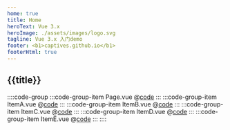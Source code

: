 ```yaml
---
home: true
title: Home
heroText: Vue 3.x
heroImage: ./assets/images/logo.svg
tagline: Vue 3.x 入门demo
footer: <b1>captives.github.io</b1>
footerHtml: true
---
```


<h2>{{title}}</h2>

<Guide/>

<script  setup>
import {computed, defineAsyncComponent, onMounted} from 'vue';
import Guide from '@/views/vue3/index.vue';

//使用全局常量
const title = computed(()=> "API：" + VITE_APP_GITHUB_API);

// 异步组件
// const Guide = defineAsyncComponent(() => import('@/views/vue3/index.vue'));

console.log("created - 组合式API对应选项式API的created函数是setup ~");
onMounted(()=>{
  console.log('mounted  - 虚拟DOM挂载完成 ~');
})
</script>


::::code-group
:::code-group-item Page.vue
@[code](@src/views/vue3/index.vue)
:::
:::code-group-item ItemA.vue
@[code](@src/views/vue3/ItemA.vue)
:::
:::code-group-item ItemB.vue
@[code](@src/views/vue3/ItemB.vue)
:::
:::code-group-item ItemC.vue
@[code](@src/views/vue3/ItemC.vue)
:::
:::code-group-item ItemD.vue
@[code](@src/views/vue3/ItemD.vue)
:::
:::code-group-item ItemE.vue
@[code](@src/views/vue3/ItemE.vue)
:::
::::


<style lang="scss">
    header.hero{
        min-height: 100vh;
    }
</style>